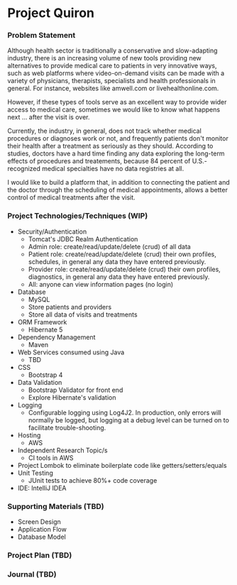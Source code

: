 # Project Quiron

### Problem Statement
Although health sector is traditionally a conservative and slow-adapting industry, there is an increasing volume of new tools providing new alternatives to provide medical care to patients in very innovative ways, such as web platforms where video-on-demand visits can be made with a variety of physicians, therapists, specialists and health professionals in general. For instance, websites like amwell.com or livehealthonline.com.

However, if these types of tools serve as an excellent way to provide wider access to medical care, sometimes we would like to know what happens next ... after the visit is over.

Currently, the industry, in general, does not track whether medical procedures or diagnoses work or not, and frequently patients don't monitor their health after a treatment as seriously as they should.
According to studies, doctors have a hard time finding any data exploring the long-term effects of procedures and treatements, because 84 percent of U.S.-recognized medical specialties have no data registries at all.

I would like to build a platform that, in addition to connecting the patient and the doctor through the scheduling of medical appointments, allows a better control of medical treatments after the visit.

### Project Technologies/Techniques (WIP)
* Security/Authentication
    * Tomcat's JDBC Realm Authentication
    * Admin role: create/read/update/delete (crud) of all data
    * Patient role: create/read/update/delete (crud) their own profiles, schedules, in general any data they have entered previously.
    * Provider role: create/read/update/delete (crud) their own profiles, diagnostics, in general any data they have entered previously.
    * All: anyone can view information pages (no login)
* Database
    * MySQL
    * Store patients and providers
    * Store all data of visits and treatments
* ORM Framework
    * Hibernate 5
* Dependency Management
    * Maven
* Web Services consumed using Java
    * TBD
* CSS
    * Bootstrap 4
* Data Validation
    * Bootstrap Validator for front end
    * Explore Hibernate's validation
* Logging
    * Configurable logging using Log4J2. In production, only errors will normally be logged, but logging at a debug level can be turned on to facilitate trouble-shooting.
* Hosting
    * AWS
* Independent Research Topic/s
    * CI tools in AWS
* Project Lombok to eliminate boilerplate code like getters/setters/equals
* Unit Testing
    * JUnit tests to achieve 80%+ code coverage
* IDE: IntelliJ IDEA

### Supporting Materials (TBD)
* Screen Design
* Application Flow
* Database Model

### Project Plan (TBD)

### Journal (TBD)


